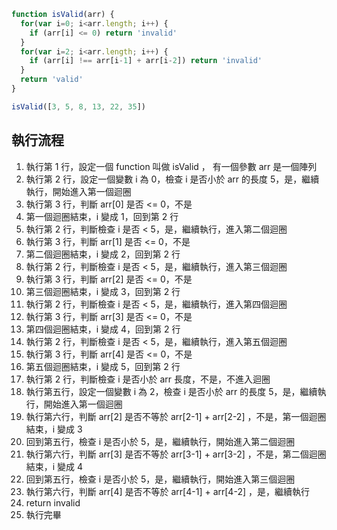 ``` js
function isValid(arr) {
  for(var i=0; i<arr.length; i++) {
    if (arr[i] <= 0) return 'invalid'
  }
  for(var i=2; i<arr.length; i++) {
    if (arr[i] !== arr[i-1] + arr[i-2]) return 'invalid'
  }
  return 'valid'
}

isValid([3, 5, 8, 13, 22, 35])
```


## 執行流程
1. 執行第 1 行，設定一個 function 叫做 isValid ， 有一個參數 arr 是一個陣列
2. 執行第 2 行，設定一個變數 i 為 0，檢查 i 是否小於 arr 的長度 5，是，繼續執行，開始進入第一個迴圈
3. 執行第 3 行，判斷 arr[0] 是否 <= 0，不是
4. 第一個迴圈結束，i 變成 1，回到第 2 行
5. 執行第 2 行，判斷檢查 i 是否 < 5，是，繼續執行，進入第二個迴圈
6. 執行第 3 行，判斷 arr[1] 是否 <= 0，不是
7. 第二個迴圈結束，i 變成 2，回到第 2 行
8. 執行第 2 行，判斷檢查 i 是否 < 5，是，繼續執行，進入第三個迴圈
9. 執行第 3 行，判斷 arr[2] 是否 <= 0，不是
10. 第三個迴圈結束，i 變成 3，回到第 2 行
11. 執行第 2 行，判斷檢查 i 是否 < 5，是，繼續執行，進入第四個迴圈
12. 執行第 3 行，判斷 arr[3] 是否 <= 0，不是
13. 第四個迴圈結束，i 變成 4，回到第 2 行
14. 執行第 2 行，判斷檢查 i 是否 < 5，是，繼續執行，進入第五個迴圈
15. 執行第 3 行，判斷 arr[4] 是否 <= 0，不是
13. 第五個迴圈結束，i 變成 5，回到第 2 行
14. 執行第 2 行，判斷檢查 i 是否小於 arr 長度，不是，不進入迴圈
15. 執行第五行，設定一個變數 i 為 2，檢查 i 是否小於 arr 的長度 5，是，繼續執行，開始進入第一個迴圈
16. 執行第六行，判斷 arr[2] 是否不等於 arr[2-1] + arr[2-2] ，不是，第一個迴圈結束，i 變成 3
17. 回到第五行，檢查 i 是否小於 5，是，繼續執行，開始進入第二個迴圈
18. 執行第六行，判斷 arr[3] 是否不等於 arr[3-1] + arr[3-2] ，不是，第二個迴圈結束，i 變成 4
19. 回到第五行，檢查 i 是否小於 5，是，繼續執行，開始進入第三個迴圈
20. 執行第六行，判斷 arr[4] 是否不等於 arr[4-1] + arr[4-2] ，是，繼續執行
21. return invalid
22. 執行完畢